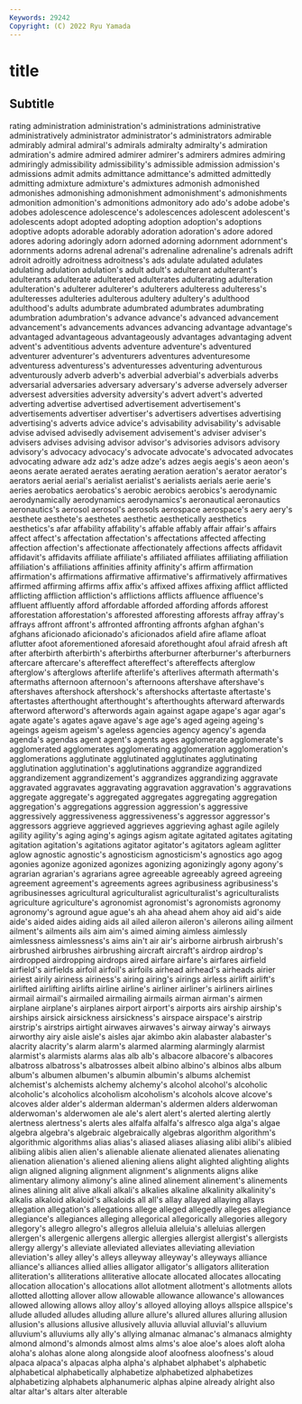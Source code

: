 ```yaml
---
Keywords: 29242
Copyright: (C) 2022 Ryu Yamada
---
```



# title

## Subtitle
rating administration administration's administrations administrative administratively administrator administrator's
administrators admirable admirably admiral admiral's admirals admiralty admiralty's admiration admiration's
admire admired admirer admirer's admirers admires admiring admiringly admissibility admissibility's
admissible admission admission's admissions admit admits admittance admittance's admitted admittedly
admitting admixture admixture's admixtures admonish admonished admonishes admonishing admonishment admonishment's
admonishments admonition admonition's admonitions admonitory ado ado's adobe adobe's adobes
adolescence adolescence's adolescences adolescent adolescent's adolescents adopt adopted adopting adoption
adoption's adoptions adoptive adopts adorable adorably adoration adoration's adore adored
adores adoring adoringly adorn adorned adorning adornment adornment's adornments adorns
adrenal adrenal's adrenaline adrenaline's adrenals adrift adroit adroitly adroitness adroitness's
ads adulate adulated adulates adulating adulation adulation's adult adult's adulterant
adulterant's adulterants adulterate adulterated adulterates adulterating adulteration adulteration's adulterer adulterer's
adulterers adulteress adulteress's adulteresses adulteries adulterous adultery adultery's adulthood adulthood's
adults adumbrate adumbrated adumbrates adumbrating adumbration adumbration's advance advance's advanced
advancement advancement's advancements advances advancing advantage advantage's advantaged advantageous advantageously
advantages advantaging advent advent's adventitious advents adventure adventure's adventured adventurer
adventurer's adventurers adventures adventuresome adventuress adventuress's adventuresses adventuring adventurous adventurously
adverb adverb's adverbial adverbial's adverbials adverbs adversarial adversaries adversary adversary's
adverse adversely adverser adversest adversities adversity adversity's advert advert's adverted
adverting advertise advertised advertisement advertisement's advertisements advertiser advertiser's advertisers advertises
advertising advertising's adverts advice advice's advisability advisability's advisable advise advised
advisedly advisement advisement's adviser adviser's advisers advises advising advisor advisor's
advisories advisors advisory advisory's advocacy advocacy's advocate advocate's advocated advocates
advocating adware adz adz's adze adze's adzes aegis aegis's aeon
aeon's aeons aerate aerated aerates aerating aeration aeration's aerator aerator's
aerators aerial aerial's aerialist aerialist's aerialists aerials aerie aerie's aeries
aerobatics aerobatics's aerobic aerobics aerobics's aerodynamic aerodynamically aerodynamics aerodynamics's aeronautical
aeronautics aeronautics's aerosol aerosol's aerosols aerospace aerospace's aery aery's aesthete
aesthete's aesthetes aesthetic aesthetically aesthetics aesthetics's afar affability affability's affable
affably affair affair's affairs affect affect's affectation affectation's affectations affected
affecting affection affection's affectionate affectionately affections affects affidavit affidavit's affidavits
affiliate affiliate's affiliated affiliates affiliating affiliation affiliation's affiliations affinities affinity
affinity's affirm affirmation affirmation's affirmations affirmative affirmative's affirmatively affirmatives affirmed
affirming affirms affix affix's affixed affixes affixing afflict afflicted afflicting
affliction affliction's afflictions afflicts affluence affluence's affluent affluently afford affordable
afforded affording affords afforest afforestation afforestation's afforested afforesting afforests affray
affray's affrays affront affront's affronted affronting affronts afghan afghan's afghans
aficionado aficionado's aficionados afield afire aflame afloat aflutter afoot aforementioned
aforesaid aforethought afoul afraid afresh aft after afterbirth afterbirth's afterbirths
afterburner afterburner's afterburners aftercare aftercare's aftereffect aftereffect's aftereffects afterglow afterglow's
afterglows afterlife afterlife's afterlives aftermath aftermath's aftermaths afternoon afternoon's afternoons
aftershave aftershave's aftershaves aftershock aftershock's aftershocks aftertaste aftertaste's aftertastes afterthought
afterthought's afterthoughts afterward afterwards afterword afterword's afterwords again against agape
agape's agar agar's agate agate's agates agave agave's age age's
aged ageing ageing's ageings ageism ageism's ageless agencies agency agency's
agenda agenda's agendas agent agent's agents ages agglomerate agglomerate's agglomerated
agglomerates agglomerating agglomeration agglomeration's agglomerations agglutinate agglutinated agglutinates agglutinating agglutination
agglutination's agglutinations aggrandize aggrandized aggrandizement aggrandizement's aggrandizes aggrandizing aggravate aggravated
aggravates aggravating aggravation aggravation's aggravations aggregate aggregate's aggregated aggregates aggregating
aggregation aggregation's aggregations aggression aggression's aggressive aggressively aggressiveness aggressiveness's aggressor
aggressor's aggressors aggrieve aggrieved aggrieves aggrieving aghast agile agilely agility
agility's aging aging's agings agism agitate agitated agitates agitating agitation
agitation's agitations agitator agitator's agitators agleam aglitter aglow agnostic agnostic's
agnosticism agnosticism's agnostics ago agog agonies agonize agonized agonizes agonizing
agonizingly agony agony's agrarian agrarian's agrarians agree agreeable agreeably agreed
agreeing agreement agreement's agreements agrees agribusiness agribusiness's agribusinesses agricultural agriculturalist
agriculturalist's agriculturalists agriculture agriculture's agronomist agronomist's agronomists agronomy agronomy's aground
ague ague's ah aha ahead ahem ahoy aid aid's aide
aide's aided aides aiding aids ail ailed aileron aileron's ailerons
ailing ailment ailment's ailments ails aim aim's aimed aiming aimless
aimlessly aimlessness aimlessness's aims ain't air air's airborne airbrush airbrush's
airbrushed airbrushes airbrushing aircraft aircraft's airdrop airdrop's airdropped airdropping airdrops
aired airfare airfare's airfares airfield airfield's airfields airfoil airfoil's airfoils
airhead airhead's airheads airier airiest airily airiness airiness's airing airing's
airings airless airlift airlift's airlifted airlifting airlifts airline airline's airliner
airliner's airliners airlines airmail airmail's airmailed airmailing airmails airman airman's
airmen airplane airplane's airplanes airport airport's airports airs airship airship's
airships airsick airsickness airsickness's airspace airspace's airstrip airstrip's airstrips airtight
airwaves airwaves's airway airway's airways airworthy airy aisle aisle's aisles
ajar akimbo akin alabaster alabaster's alacrity alacrity's alarm alarm's alarmed
alarming alarmingly alarmist alarmist's alarmists alarms alas alb alb's albacore
albacore's albacores albatross albatross's albatrosses albeit albino albino's albinos albs
album album's albumen albumen's albumin albumin's albums alchemist alchemist's alchemists
alchemy alchemy's alcohol alcohol's alcoholic alcoholic's alcoholics alcoholism alcoholism's alcohols
alcove alcove's alcoves alder alder's alderman alderman's aldermen alders alderwoman
alderwoman's alderwomen ale ale's alert alert's alerted alerting alertly alertness
alertness's alerts ales alfalfa alfalfa's alfresco alga alga's algae algebra
algebra's algebraic algebraically algebras algorithm algorithm's algorithmic algorithms alias alias's
aliased aliases aliasing alibi alibi's alibied alibiing alibis alien alien's
alienable alienate alienated alienates alienating alienation alienation's aliened aliening aliens
alight alighted alighting alights align aligned aligning alignment alignment's alignments
aligns alike alimentary alimony alimony's aline alined alinement alinement's alinements
alines alining alit alive alkali alkali's alkalies alkaline alkalinity alkalinity's
alkalis alkaloid alkaloid's alkaloids all all's allay allayed allaying allays
allegation allegation's allegations allege alleged allegedly alleges allegiance allegiance's allegiances
alleging allegorical allegorically allegories allegory allegory's allegro allegro's allegros alleluia
alleluia's alleluias allergen allergen's allergenic allergens allergic allergies allergist allergist's
allergists allergy allergy's alleviate alleviated alleviates alleviating alleviation alleviation's alley
alley's alleys alleyway alleyway's alleyways alliance alliance's alliances allied allies
alligator alligator's alligators alliteration alliteration's alliterations alliterative allocate allocated allocates
allocating allocation allocation's allocations allot allotment allotment's allotments allots allotted
allotting allover allow allowable allowance allowance's allowances allowed allowing allows
alloy alloy's alloyed alloying alloys allspice allspice's allude alluded alludes
alluding allure allure's allured allures alluring allusion allusion's allusions allusive
allusively alluvia alluvial alluvial's alluvium alluvium's alluviums ally ally's allying
almanac almanac's almanacs almighty almond almond's almonds almost alms alms's
aloe aloe's aloes aloft aloha aloha's alohas alone along alongside
aloof aloofness aloofness's aloud alpaca alpaca's alpacas alpha alpha's alphabet
alphabet's alphabetic alphabetical alphabetically alphabetize alphabetized alphabetizes alphabetizing alphabets alphanumeric
alphas alpine already alright also altar altar's altars alter alterable
